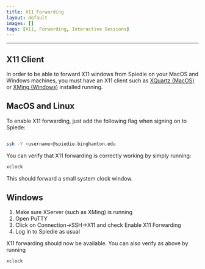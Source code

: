 ```yaml
--- 
title: X11 Forwarding 
layout: default 
images: [] 
tags: [X11, Forwarding, Interactive Sessions]
---
```



***

## X11 Client

In order to be able to forward X11 windows from Spiedie on your MacOS and Windows machines, you must have an X11 client such as [XQuartz (MacOS)](https://www.xquartz.org/) or [XMing (Windows)](https://sourceforge.net/projects/xming/) installed running. 


## MacOS and Linux

To enable X11 forwarding, just add the following flag when signing on to Spiede:

``` bash 

ssh -Y <username>@spiedie.binghamton.edu

```

You can verify that X11 forwarding is correctly working by simply running: 

``` bash 
xclock
```

This should forward a small system clock window. 

<!-- You should now be able to forward any apps that have X11 windows.  -->

## Windows 

1. Make sure XServer (such as XMing) is running 
2. Open PuTTY 
3. Click on Connection->SSH->X11 and check Enable X11 Forwarding
4. Log in to Spiedie as usual 

X11 forwarding should now be available. You can also verify as above by running 


``` bash 
xclock
```

